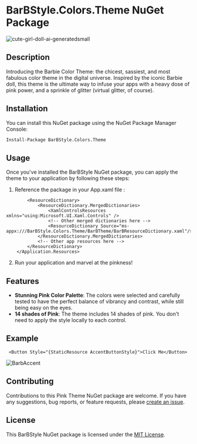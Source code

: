 

# BarBStyle.Colors.Theme NuGet Package

![cute-girl-doll-ai-generatedsmall](https://github.com/teresathompson/Avalon.BarBStyle.Colors/assets/13683620/2624221a-87e9-450f-9416-af46de07943d)


## Description

Introducing the Barbie Color Theme: the chicest, sassiest, and most fabulous color theme in the digital universe. Inspired by the iconic Barbie doll, this theme is the ultimate way to infuse your apps with a heavy dose of pink power, and a sprinkle of glitter (virtual glitter, of course).

## Installation

You can install this NuGet package using the NuGet Package Manager Console:

```bash
Install-Package BarBStyle.Colors.Theme
```

## Usage

Once you've installed the BarBStyle NuGet package, you can apply the theme to your application by following these steps:

1. Reference the package in your App.xaml file :

```<Application.Resources>
        <ResourceDictionary>
            <ResourceDictionary.MergedDictionaries>
                <XamlControlsResources xmlns="using:Microsoft.UI.Xaml.Controls" />
                <!-- Other merged dictionaries here -->
                <ResourceDictionary Source="ms-appx:///BarBStyle.Colors.Theme/BarBTheme/BarBResourceDictionary.xaml"/>
            </ResourceDictionary.MergedDictionaries>
            <!-- Other app resources here -->
        </ResourceDictionary>
    </Application.Resources>
```

  2. Run your application and marvel at the pinkness!

## Features

- **Stunning Pink Color Palette**: The colors were selected and carefully tested to have the perfect balance of vibrancy and contrast, while still being easy on the eyes.
- **14 shades of Pink**: The theme includes 14 shades of pink. You don't need to apply the style locally to each control.


## Example

``` <Button Style="{StaticResource AccentButtonStyle}">Click Me</Button>```

![BarbAccent](https://github.com/teresathompson/Avalon.BarBStyle.Colors/assets/13683620/b0674212-5f64-435a-b14c-680acd892c8d)


## Contributing

Contributions to this Pink Theme NuGet package are welcome. If you have any suggestions, bug reports, or feature requests, please [create an issue](https://github.com/teresathompson/Avalon.BarBStyle.Colors/issues).

## License

This BarBStyle NuGet package is licensed under the [MIT License](LICENSE).



